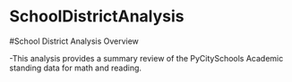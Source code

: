 # SchoolDistrictAnalysis

 #School District Analysis Overview

-This analysis provides a summary review of the PyCitySchools Academic standing data for math and reading.
